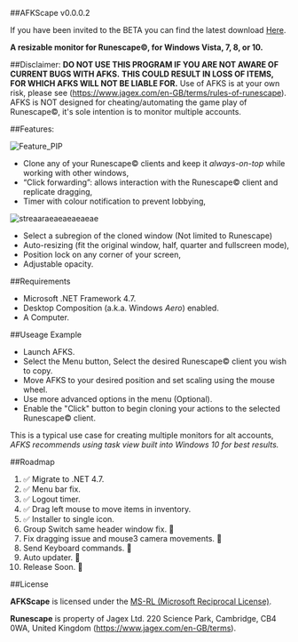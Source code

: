 ##AFKScape v0.0.0.2

If you have been invited to the BETA you can find the latest download [Here](https://github.com/AFKScape/AFKS/releases).

**A resizable monitor for Runescape©, for Windows Vista, 7, 8, or 10.**

##Disclaimer:
**DO NOT USE THIS PROGRAM IF YOU ARE NOT AWARE OF CURRENT BUGS WITH AFKS.**
**THIS COULD RESULT IN LOSS OF ITEMS, FOR WHICH AFKS WILL NOT BE LIABLE FOR.**
Use of AFKS is at your own risk, please see (https://www.jagex.com/en-GB/terms/rules-of-runescape).
AFKS is NOT designed for cheating/automating the game play of Runescape©, it's sole intention is to monitor multiple accounts.

##Features:

![Feature_PIP](https://user-images.githubusercontent.com/80352375/110637384-427ce380-81a5-11eb-87a0-4fec8980d9b4.gif)
* Clone any of your Runescape© clients and keep it *always-on-top* while working with other windows,
* “Click forwarding”: allows interaction with the Runescape© client and replicate dragging,
* Timer with colour notification to prevent lobbying,

![streaaraeaeaeaeaeae](https://user-images.githubusercontent.com/80352375/112639809-95f36080-8e38-11eb-8a1e-a48cb5e1ece4.gif)
* Select a subregion of the cloned window (Not limited to Runescape)
* Auto-resizing (fit the original window, half, quarter and fullscreen mode),
* Position lock on any corner of your screen,
* Adjustable opacity.

##Requirements

* Microsoft .NET Framework 4.7.
* Desktop Composition (a.k.a. Windows *Aero*) enabled.
* A Computer.

##Useage Example

* Launch AFKS.
* Select the Menu button, Select the desired Runescape© client you wish to copy.
* Move AFKS to your desired position and set scaling using the mouse wheel.
* Use more advanced options in the menu (Optional).
* Enable the "Click" button to begin cloning your actions to the selected Runescape© client.

This is a typical use case for creating multiple monitors for alt accounts,
*AFKS recommends using task view built into Windows 10 for best results.*

##Roadmap

1. ✅&nbsp;Migrate to .NET 4.7.
2. ✅&nbsp;Menu bar fix.
3. ✅&nbsp;Logout timer.
4. ✅&nbsp;Drag left mouse to move items in inventory.
5. ✅&nbsp;Installer to single icon.
6. Group Switch same header window fix. 🤞
7. Fix dragging issue and mouse3 camera movements. 🤞
8. Send Keyboard commands. 🤞
9. Auto updater. 🤞
10. Release Soon. 🤞

##License

**AFKScape** is licensed under the [MS-RL (Microsoft Reciprocal License)](https://github.com/).

**Runescape** is property of Jagex Ltd. 220 Science Park, Cambridge, CB4 0WA, United Kingdom (https://www.jagex.com/en-GB/terms).
